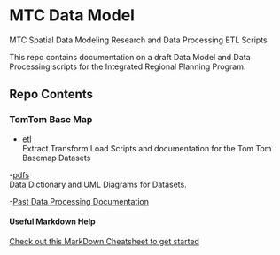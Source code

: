 # MTC Data Model
MTC Spatial Data Modeling Research and Data Processing ETL Scripts  

This repo contains documentation on a draft Data Model and Data Processing scripts for the Integrated Regional Planning Program.  

## Repo Contents   
### TomTom Base Map   

- [etl](https://github.com/BayAreaMetro/MTCDataModel/tree/master/petl)  
Extract Transform Load Scripts and documentation for the Tom Tom Basemap Datasets  

-[pdfs](https://github.com/BayAreaMetro/MTCDataModel/tree/master/pdfs)  
Data Dictionary and UML Diagrams for Datasets.  

-[Past Data Processing Documentation](https://github.com/BayAreaMetro/MTCDataModel/blob/master/pdfs/Procedures%20for%20Processing%20New%20TomTom%20Basemap%20Data.pdf)  

#### Useful Markdown Help
[Check out this MarkDown Cheatsheet to get started](https://github.com/adam-p/markdown-here/wiki/Markdown-Cheatsheet)
